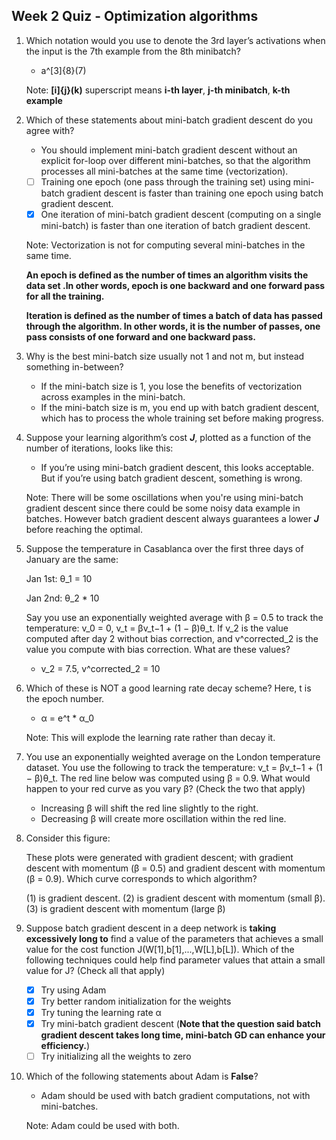 ## Week 2 Quiz - Optimization algorithms

1. Which notation would you use to denote the 3rd layer’s activations when the input is the 7th example from the 8th minibatch?

    - a^\[3]\{8}\(7)
    
    Note: **[i]{j}(k)** superscript means **i-th layer**, **j-th minibatch**, **k-th example**
    
2. Which of these statements about mini-batch gradient descent do you agree with?

    - You should implement mini-batch gradient descent without an explicit for-loop over different mini-batches, so that the algorithm processes all mini-batches at the same time (vectorization).

    - [ ] Training one epoch (one pass through the training set) using mini-batch gradient descent is faster than training one epoch using batch gradient descent.
    - [x] One iteration of mini-batch gradient descent (computing on a single mini-batch) is faster than one iteration of batch gradient descent.

    Note: Vectorization is not for computing several mini-batches in the same time.

    **An epoch is defined as the number of times an algorithm visits the data set .In other words, epoch is one backward and one forward pass for all the training.**

    **Iteration is defined as the number of times a batch of data has passed through the algorithm. In other words, it is the number of passes, one pass consists of one forward and one backward pass.**

3. Why is the best mini-batch size usually not 1 and not m, but instead something in-between?

    - If the mini-batch size is 1, you lose the benefits of vectorization across examples in the mini-batch.
    - If the mini-batch size is m, you end up with batch gradient descent, which has to process the whole training set before making progress.
    
4. Suppose your learning algorithm’s cost ***J***, plotted as a function of the number of iterations, looks like this:

    - If you’re using mini-batch gradient descent, this looks acceptable. But if you’re using batch gradient descent, something is wrong.
    
    Note: There will be some oscillations when you're using mini-batch gradient descent since there could be some noisy data example in batches. However batch gradient descent always guarantees a lower ***J*** before reaching the optimal.
    
5. Suppose the temperature in Casablanca over the first three days of January are the same:

    Jan 1st: θ_1 = 10
    
    Jan 2nd: θ_2 * 10
    
    Say you use an exponentially weighted average with β = 0.5 to track the temperature: v_0 = 0, v_t = βv_t−1 + (1 − β)θ_t. If v_2 is the value computed after day 2 without bias correction, and v^corrected_2 is the value you compute with bias correction. What are these values?
    
    - v_2 = 7.5, v^corrected_2 = 10
    
6. Which of these is NOT a good learning rate decay scheme? Here, t is the epoch number.

    - α = e^t * α_0
    
    Note: This will explode the learning rate rather than decay it.
    
7. You use an exponentially weighted average on the London temperature dataset. You use the following to track the temperature: v_t = βv_t−1 + (1 − β)θ_t. The red line below was computed using β = 0.9. What would happen to your red curve as you vary β? (Check the two that apply)

    - Increasing β will shift the red line slightly to the right.
    - Decreasing β will create more oscillation within the red line.
    
8. Consider this figure:

    These plots were generated with gradient descent; with gradient descent with momentum (β = 0.5) and gradient descent with momentum (β = 0.9). Which curve corresponds to which algorithm?

    (1) is gradient descent. (2) is gradient descent with momentum (small β). (3) is gradient descent with momentum (large β)

9. Suppose batch gradient descent in a deep network is **taking excessively long to** find a value of the parameters that achieves a small value for the cost function J(W[1],b[1],...,W[L],b[L]). Which of the following techniques could help find parameter values that attain a small value for J? (Check all that apply)

    - [x] Try using Adam
    - [x] Try better random initialization for the weights
    - [x] Try tuning the learning rate α
    - [x] Try mini-batch gradient descent (**Note that the question said batch gradient descent takes long time, mini-batch GD can enhance your efficiency.**)
    - [ ] Try initializing all the weights to zero

10. Which of the following statements about Adam is **False**? 

    - Adam should be used with batch gradient computations, not with mini-batches.
    
    Note: Adam could be used with both.

